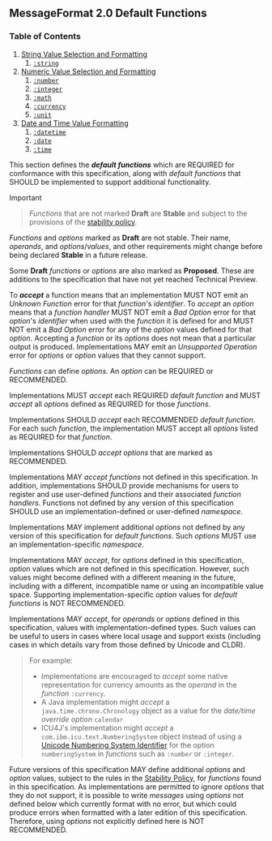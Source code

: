 ## MessageFormat 2.0 Default Functions

### Table of Contents

1. [String Value Selection and Formatting](string.md)
   1. [`:string`](string.md#the-string-function)
1. [Numeric Value Selection and Formatting](number.md)
   1. [`:number`](number.md#the-number-function)
   1. [`:integer`](number.md#the-integer-function)
   1. [`:math`](number.md#the-math-function)
   1. [`:currency`](number.md#the-currency-function)
   1. [`:unit`](number.md#the-unit-function)
1. [Date and Time Value Formatting](datetime.md)
   1. [`:datetime`](datetime.md#the-datetime-function)
   1. [`:date`](datetime.md#the-date-function)
   1. [`:time`](datetime.md#the-time-function)

This section defines the **_<dfn>default functions</dfn>_**
which are REQUIRED for conformance with this specification,
along with _default functions_ that SHOULD be implemented to support
additional functionality.

> [!IMPORTANT]
> > _Functions_ that are not marked **Draft** are **Stable** and subject to
> the provisions of the [stability policy](../intro.md#stability-policy).
>
> _Functions_ and _options_ marked as **Draft** are not stable.
> Their name, _operands_, and _options_/_values_, and other requirements
> might change before being declared **Stable** in a future release.
>
> Some **Draft** _functions_ or _options_ are also marked as **Proposed**.
> These are additions to the specification that have not yet reached Technical Preview.

To **_<dfn>accept</dfn>_** a function means that an implementation MUST NOT
emit an _Unknown Function_ error for that _function_'s _identifier_.
To _accept_ an _option_ means that a _function handler_ MUST NOT
emit a _Bad Option_ error for that _option_'s _identifier_ when used with the _function_
it is defined for
and MUST NOT emit a _Bad Option_ error for any of the _option_ values
defined for that _option_.
Accepting a _function_ or its _options_ does not mean that a particular output is produced.
Implementations MAY emit an _Unsupported Operation_ error for _options_
or _option_ values that they cannot support.

_Functions_ can define _options_. 
An _option_ can be REQUIRED or RECOMMENDED.

Implementations MUST _accept_ each REQUIRED _default function_ and
MUST _accept_ all _options_ defined as REQUIRED for those _functions_.

Implementations SHOULD _accept_ each RECOMMENDED _default function_.
For each such _function_, the implementation MUST accept all _options_
listed as REQUIRED for that _function_.

Implementations SHOULD _accept_ _options_ that are marked as RECOMMENDED.

Implementations MAY _accept_ _functions_ not defined in this specification.
In addition, implementations SHOULD provide mechanisms for users to
register and use user-defined _functions_ and their associated _function handlers_.
Functions not defined by any version of this specification SHOULD use 
an implementation-defined or user-defined _namespace_.

Implementations MAY implement additional _options_ not defined
by any version of this specification for _default functions_.
Such _options_ MUST use an implementation-specific _namespace_.

Implementations MAY _accept_, for _options_ defined in this specification,
_option_ values which are not defined in this specification.
However, such values might become defined with a different meaning in the future,
including with a different, incompatible name
or using an incompatible value space.
Supporting implementation-specific _option_ values for _default functions_ is NOT RECOMMENDED.

Implementations MAY _accept_, for _operands_ or _options_ defined in this specification,
values with implementation-defined types.
Such values can be useful to users in cases where local usage and support exists
(including cases in which details vary from those defined by Unicode and CLDR).

> For example:
> - Implementations are encouraged to _accept_ some native representation
>   for currency amounts as the _operand_ in the _function_ `:currency`.
> - A Java implementation might _accept_ a `java.time.chrono.Chronology` object
>   as a value for the _date/time override option_ `calendar`
> - ICU4J's implementation might _accept_ a `com.ibm.icu.text.NumberingSystem` object
>   instead of using a [Unicode Numbering System Identifier](https://unicode.org/reports/tr35/tr35.html#UnicodeNumberSystemIdentifier)
>   for the option `numberingSystem` in _functions_ such as `:number` or `:integer`.

Future versions of this specification MAY define additional _options_ and _option_ values,
subject to the rules in the [Stability Policy](#stability-policy),
for _functions_ found in this specification.
As implementations are permitted to ignore _options_ that they do not support,
it is possible to write _messages_ using _options_ not defined below
which currently format with no error, but which could produce errors
when formatted with a later edition of this specification.
Therefore, using _options_ not explicitly defined here is NOT RECOMMENDED.
